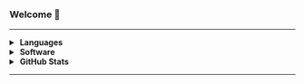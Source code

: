 ### Welcome 👋

<!--
Here are some ideas to get you started:

- 🔭 I’m currently working on ...
- 🌱 I’m currently learning ...
- 👯 I’m looking to collaborate on ...
- 🤔 I’m looking for help with ...
- 💬 Ask me about ...
- 📫 How to reach me: ...
- 😄 Pronouns: ...
- ⚡ Fun fact: ...

[![Jack's GitHub stats](https://github-readme-stats.vercel.app/api?username=jack-hanlon)](https://github.com/anuraghazra/github-readme-stats)
-->
<!-- [![Top Langs](https://github-readme-stats.vercel.app/api/top-langs/?username=jack-hanlon&hide=jupyter%20notebook&layout=compact&exclude_repo=dwm,dmenu,st-1,st,dwm-archived,DWMIM,dotfiles,ugrind)](https://github.com/anuraghazra/github-readme-stats) -->


<!--
<p align="center">
  <a href="mailto:jacklhanlon@yahoo.co.uk"><img src="https://img.shields.io/badge/email-%23D14836.svg?&style=for-the-badge&logo=gmail&logoColor=white" /></a>&nbsp;&nbsp;&nbsp;&nbsp;
  <a href="https://www.instagram.com/jackhanlonfit/"><img src="https://img.shields.io/badge/instagram-%23dc2743.svg?&style=for-the-badge&logo=instagram&logoColor=white" /></a>&nbsp;&nbsp;&nbsp;&nbsp;
  <a href="https://www.linkedin.com/in/jack-hanlon-50267a125/"><img src="https://img.shields.io/badge/linkedin-%230077B5.svg?&style=for-the-badge&logo=linkedin&logoColor=white" /></a>&nbsp;&nbsp;&nbsp;&nbsp;
  </a>
</p>
-->
<hr/>


<details>
  <summary><b> &nbsp;Languages</b></summary>
  <br/>

![TypeScript](https://img.shields.io/badge/TYPESCRIPT-3776AB.svg?&style=flat&logo=typescript&logoColor=white)&nbsp;
![C++](https://img.shields.io/badge/C++-3b3b3b.svg?&style=flat&logo=cplusplus&logoColor=white)&nbsp;
![Python](https://img.shields.io/badge/PYTHON-3776AB.svg?&style=flat&logo=python&logoColor=white)&nbsp;
![HTML5](https://img.shields.io/badge/HTML5-E34F26.svg?&style=flat&logo=html5&logoColor=white)&nbsp;
![SQL](https://img.shields.io/badge/SQL-3b3b3b.svg?&style=flat&logo=sql&logoColor=white)&nbsp;
![SCSS](https://img.shields.io/badge/CSS3-%231572B6.svg?&style=flat&logo=css3&logoColor=white)&nbsp;
![Java](https://img.shields.io/badge/JAVA-007396.svg?&style=flat&logo=java&logoColor=white)&nbsp;
![MATLAB](https://img.shields.io/badge/MATLAB-%231572B6.svg?&style=flat&logo=matlab&logoColor=white)&nbsp;


</details>

<details>
  <summary><b> &nbsp;Software</b></summary>
  <br/>


![Git](https://img.shields.io/badge/GIT-%23F05033.svg?&style=flat&logo=git&logoColor=white)&nbsp;
![GitHub](https://img.shields.io/badge/GITHUB-%23121011.svg?&style=flat&logo=github&logoColor=white)&nbsp;
![GitLab](https://img.shields.io/badge/GITLAB-%23181717.svg?&style=flat&logo=gitlab&logoColor=white)&nbsp;
![REACT](https://img.shields.io/badge/REACT-%2320232a.svg?style=flat&logo=react&logoColor=%2361DAFB)&nbsp;
![REACT NATIVE](https://img.shields.io/badge/REACT-NATIVE-%2320232a.svg?style=flat&logo=react&logoColor=%2361DAFB)&nbsp;
![VUE](https://img.shields.io/badge/VUE-%2320232a.svg?style=flat&logo=vue&logoColor=%2361DAFB)&nbsp;
![DJANGO](https://img.shields.io/badge/DJANGO-%2320232a.svg?style=flat&logo=django&logoColor=%2361DAFB)&nbsp;
![FLASK](https://img.shields.io/badge/FLASK-%2320232a.svg?style=flat&logo=flask&logoColor=%2361DAFB)&nbsp;
![MONGODB](https://img.shields.io/badge/MONGODB-%2320232a.svg?style=flat&logo=mongodb&logoColor=%2361DAFB)&nbsp;
![POSTGRESQL](https://img.shields.io/badge/POSTGRESQL-%2320232a.svg?style=flat&logo=postgresql&logoColor=%2361DAFB)&nbsp;
![ANDROID](https://img.shields.io/badge/ANDROID-%2320232a.svg?style=flat&logo=android&logoColor=%2361DAFB)&nbsp;


</details>

<details>
  <summary><b> &nbsp;GitHub Stats</b></summary>
  <br/>
  
  <p align="center">
      <img height="137px" src="https://github-readme-streak-stats.herokuapp.com/?user=jack-hanlon&hide_border=true&theme=nightowl" />
  </p>

</details>

<hr/>
<br/>

<!-- <p align="right">
<img src="https://komarev.com/ghpvc/?username=jack-hanlon&style=plastic&label=Views"><img>
<img src="https://badges.pufler.dev/visits/jack-hanlon/jack-hanlon?color=black&logo=github" />
</p>
 -->

